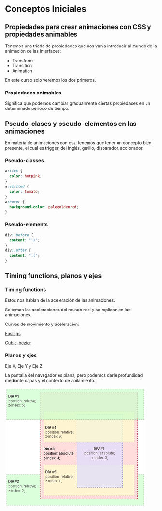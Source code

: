 # Conceptos Iniciales

## Propiedades para crear animaciones con CSS y propiedades animables

Tenemos una triada de propiedades que nos van a introducir al mundo de la animación de las interfaces:

- Transform
- Transition
- Animation

En este curso solo veremos los dos primeros.

### Propiedades animables

Significa que podemos cambiar gradualmente ciertas propiedades en un determinado periodo de tiempo.

## Pseudo-clases y pseudo-elementos en las animaciones

En materia de animaciones con css, tenemos que tener un concepto bien presente, el cual es trigger, del inglés, gatillo, disparador, accionador.

### Pseudo-classes

```css
a:link {
  color: hotpink;
}
a:visited {
  color: tomato;
}
a:hover {
  background-color: palegoldenrod;
}
```

### Pseudo-elements

```css
div::before {
  content: ":)";
}
div::after {
  content: ":(";
}
```

## Timing functions, planos y ejes

### Timing functions

Estos nos hablan de la aceleración de las animaciones.

Se toman las aceleraciones del mundo real y se replican en las animaciones.

Curvas de movimiento y aceleración:

[Easings](https://easings.net/)

[Cubic-bezier](https://cubic-bezier.com/)

### Planos y ejes

Eje X, Eje Y y Eje Z

La pantalla del navegador es plana, pero podemos darle profundidad mediante capas y el contexto de apilamiento.

![contexto-de-apilamiento](./assets/understanding_zindex_04.png)